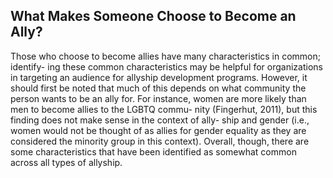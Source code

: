 ## What Makes Someone Choose to Become an Ally?

Those who choose to become allies have many characteristics in common; identify- ing these common characteristics may be helpful for organizations in targeting an audience for allyship development programs. However, it should first be noted that much of this depends on what community the person wants to be an ally for. For instance, women are more likely than men to become allies to the LGBTQ commu- nity (Fingerhut, 2011), but this finding does not make sense in the context of ally- ship and gender (i.e., women would not be thought of as allies for gender equality as they are considered the minority group in this context). Overall, though, there are some characteristics that have been identified as somewhat common across all types of allyship.